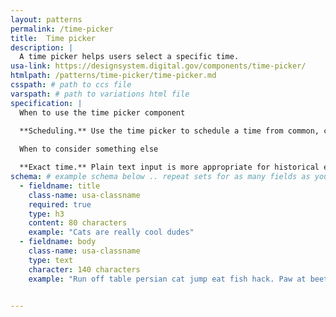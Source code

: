 ```yaml
---
layout: patterns
permalink: /time-picker
title:  Time picker
description: |
  A time picker helps users select a specific time.
usa-link: https://designsystem.digital.gov/components/time-picker/
htmlpath: /patterns/time-picker/time-picker.md
csspath: # path to ccs file
varspath: # path to variations html file
specification: |
  When to use the time picker component
  
  **Scheduling.** Use the time picker to schedule a time from common, consistent increments, such as planning a meeting time in 30-minute blocks.

  When to consider something else

  **Exact time.** Plain text input is more appropriate for historical exact times, like time of birth.
schema: # example schema below .. repeat sets for as many fields as you have
  - fieldname: title
    class-name: usa-classname
    required: true
    type: h3
    content: 80 characters
    example: "Cats are really cool dudes"
  - fieldname: body
    class-name: usa-classname
    type: text
    character: 140 characters
    example: "Run off table persian cat jump eat fish hack. Paw at beetle and eat it before it gets away demand"


---
```

<!--- if extra information is needed for this pattern, write here in Markdown. -->
<!--- to learn markdown format go to https://docs.github.com/en/github/writing-on-github/basic-writing-and-formatting-syntax -->


